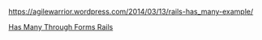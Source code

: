 https://agilewarrior.wordpress.com/2014/03/13/rails-has_many-example/

[Has Many Through Forms Rails](https://learn.co/lessons/has-many-through-forms-rails)

